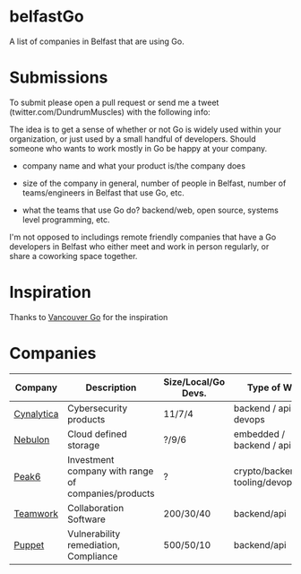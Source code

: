 
# belfastGo

A list of companies in Belfast that are using Go.  

# Submissions

To submit please open a pull request or send me a tweet (twitter.com/DundrumMuscles) with the following info:

The idea is to get a sense of whether or not Go is widely used within your organization, or just used by a small handful of developers. Should someone who wants to work mostly in Go be happy at your company.

- company name and what your product is/the company does

- size of the company in general, number of people in Belfast, number of teams/engineers in Belfast that use Go, etc.

- what the teams that use Go do? backend/web, open source, systems level programming, etc.

I'm not opposed to includings remote friendly companies that have a Go developers in Belfast who either meet and work in person regularly, or share a coworking space together.  

# Inspiration

Thanks to [Vancouver Go](https://github.com/cstyan/vancouverGo) for the inspiration

# Companies

| Company | Description | Size/Local/Go Devs. | Type of Work |
| ------------ | ----------- | ------------------- | ------------ |
| [Cynalytica](https://cynalytica.com/) |Cybersecurity products | 11/7/4 | backend / apis / devops |
| [Nebulon](https://nebulon.com/) |Cloud defined storage | ?/9/6 | embedded / backend / api |
| [Peak6](https://www.peak6.com/careers/open-positions/?office=Belfast) | Investment company with range of companies/products | ? | crypto/backend/dev tooling/devops | 
| [Teamwork](https://careers.teamwork.com/) | Collaboration Software| 200/30/40 | backend/api| 
| [Puppet](https://puppet.com/) |Vulnerability remediation, Compliance| 500/50/10 | backend/api|
